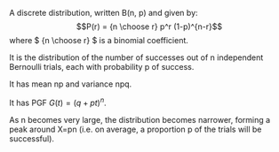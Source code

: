 A discrete distribution, written B(n, p) and given by:
$$P(r) =  {n \choose r} p^r (1-p)^{n-r}$$ where $ {n \choose r} $ is a
binomial coefficient.

It is the distribution of the number of successes out of n independent
Bernoulli trials, each with probability p of success.

It has mean np and variance npq.

It has PGF $G(t)=(q+pt)^n.$

As n becomes very large, the distribution becomes narrower, forming a
peak around X=pn (i.e. on average, a proportion p of the trials will be
successful).
